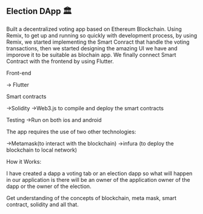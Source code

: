 ## Election DApp 🏛

Built a decentralized voting app based on Ethereum Blockchain. Using Remix, to get up and running so quickly with development process, by using Remix, we started implementing the Smart Conract that handle the voting transactions, then we started designing the amazing UI we have and imporove it to be suitable as blochain app. We finally connect Smart Contract with the frontend by using Flutter.

Front-end

-> Flutter

Smart contracts

->Solidity
->Web3.js to compile and deploy the smart contracts

Testing
->Run on both ios and android

The app requires the use of two other technologies:

->Metamask(to interact with the blockchain)
->infura (to deploy the blockchain to local network)

How it Works:

I have created a dapp a voting tab or an election dapp so what will happen in our application is there will be an owner of the application owner of the  dapp or the owner of the election.

Get understanding of the concepts of blockchain, meta mask, smart contract, solidity and all that.
